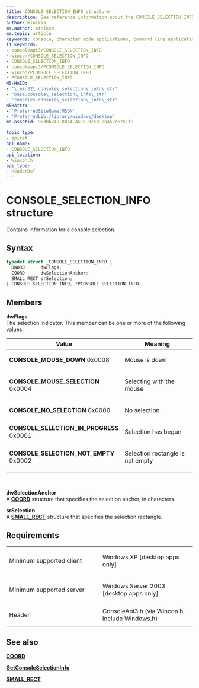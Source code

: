 ```yaml
---
title: CONSOLE_SELECTION_INFO structure
description: See reference information about the CONSOLE_SELECTION_INFO structure, which contains information for a console selection.
author: miniksa
ms.author: miniksa
ms.topic: article
keywords: console, character mode applications, command line applications, terminal applications, console api
f1_keywords:
- consoleapi3/CONSOLE_SELECTION_INFO
- wincon/CONSOLE_SELECTION_INFO
- CONSOLE_SELECTION_INFO
- consoleapi3/PCONSOLE_SELECTION_INFO
- wincon/PCONSOLE_SELECTION_INFO
- PCONSOLE_SELECTION_INFO
MS-HAID:
- '\_win32\_console\_selection\_info\_str'
- 'base.console\_selection\_info\_str'
- 'consoles.console\_selection\_info\_str'
MSHAttr:
- 'PreferredSiteName:MSDN'
- 'PreferredLib:/library/windows/desktop'
ms.assetid: 9530b249-8db4-4516-9cc8-2b452c6751f9

topic_type:
- apiref
api_name:
- CONSOLE_SELECTION_INFO
api_location:
- Wincon.h
api_type:
- HeaderDef
---
```


# CONSOLE\_SELECTION\_INFO structure


Contains information for a console selection.

Syntax
------

```C
typedef struct _CONSOLE_SELECTION_INFO {
  DWORD      dwFlags;
  COORD      dwSelectionAnchor;
  SMALL_RECT srSelection;
} CONSOLE_SELECTION_INFO, *PCONSOLE_SELECTION_INFO;
```

Members
-------

**dwFlags**  
The selection indicator. This member can be one or more of the following values.

<table>
<colgroup>
<col width="50%" />
<col width="50%" />
</colgroup>
<thead>
<tr class="header">
<th>Value</th>
<th>Meaning</th>
</tr>
</thead>
<tbody>
<tr class="odd">
<td><span id="CONSOLE_MOUSE_DOWN"></span><span id="console_mouse_down"></span>
<strong>CONSOLE_MOUSE_DOWN</strong>
0x0008</td>
<td><p>Mouse is down</p></td>
</tr>
<tr class="even">
<td><span id="CONSOLE_MOUSE_SELECTION"></span><span id="console_mouse_selection"></span>
<strong>CONSOLE_MOUSE_SELECTION</strong>
0x0004</td>
<td><p>Selecting with the mouse</p></td>
</tr>
<tr class="odd">
<td><span id="CONSOLE_NO_SELECTION"></span><span id="console_no_selection"></span>
<strong>CONSOLE_NO_SELECTION</strong>
0x0000</td>
<td><p>No selection</p></td>
</tr>
<tr class="even">
<td><span id="CONSOLE_SELECTION_IN_PROGRESS"></span><span id="console_selection_in_progress"></span>
<strong>CONSOLE_SELECTION_IN_PROGRESS</strong>
0x0001</td>
<td><p>Selection has begun</p></td>
</tr>
<tr class="odd">
<td><span id="CONSOLE_SELECTION_NOT_EMPTY"></span><span id="console_selection_not_empty"></span>
<strong>CONSOLE_SELECTION_NOT_EMPTY</strong>
0x0002</td>
<td><p>Selection rectangle is not empty</p></td>
</tr>
<tr class="even">
</tr>
<tr class="odd">
</tr>
<tr class="even">
</tr>
</tbody>
</table>

 

**dwSelectionAnchor**  
A [**COORD**](coord-str.md) structure that specifies the selection anchor, in characters.

**srSelection**  
A [**SMALL\_RECT**](small-rect-str.md) structure that specifies the selection rectangle.

Requirements
------------

<table>
<colgroup>
<col width="50%" />
<col width="50%" />
</colgroup>
<tbody>
<tr class="odd">
<td><p>Minimum supported client</p></td>
<td><p>Windows XP [desktop apps only]</p></td>
</tr>
<tr class="even">
<td><p>Minimum supported server</p></td>
<td><p>Windows Server 2003 [desktop apps only]</p></td>
</tr>
<tr class="odd">
<td><p>Header</p></td>
<td>ConsoleApi3.h (via Wincon.h, include Windows.h)</td>
</tr>
</tbody>
</table>

## <span id="see_also"></span>See also


[**COORD**](coord-str.md)

[**GetConsoleSelectionInfo**](getconsoleselectioninfo.md)

[**SMALL\_RECT**](small-rect-str.md)

 

 




